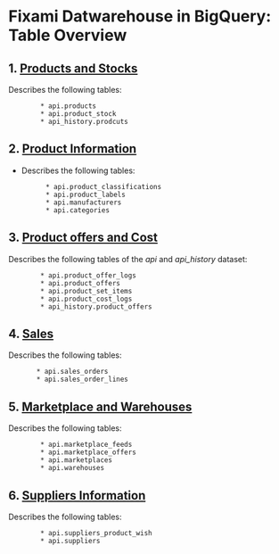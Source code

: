 # Fixami Datwarehouse in BigQuery: Table Overview


## 1. [Products and Stocks](link) 

Describes the following tables: 

            * api.products
            * api.product_stock
            * api_history.prodcuts

## 2. [Product Information](link)

* Describes the following tables:

            * api.product_classifications
            * api.product_labels
            * api.manufacturers
            * api.categories 


## 3. [Product offers and Cost](https://github.com/jahidrazan/DWH-Description/blob/main/Product%20offers%20and%20Cost.md)

Describes the following tables of the *api* and *api_history* dataset: 

            * api.product_offer_logs
            * api.product_offers
            * api.product_set_items
            * api.product_cost_logs
            * api_history.product_offers


## 4. [Sales](link)

Describes the following tables:

           * api.sales_orders
           * api.sales_order_lines 


## 5. [Marketplace and Warehouses](https://github.com/jahidrazan/DWH-Description/blob/main/marketplace_warehouses.md)

Describes the following tables:

            * api.marketplace_feeds
            * api.marketplace_offers
            * api.marketplaces
            * api.warehouses


## 6. [Suppliers Information](https://github.com/jahidrazan/DWH-Description/blob/main/suppliers_information.md)

Describes the following tables:

            * api.suppliers_product_wish
            * api.suppliers








